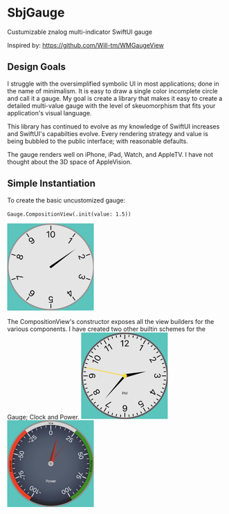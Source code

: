 # SbjGauge

Custumizable znalog multi-indicator SwiftUI gauge

Inspired by: https://github.com/Will-tm/WMGaugeView

## Design Goals

I struggle with the oversimplified symbolic UI in most applications; done in the name of minimalism. It is easy to draw a single color incomplete circle and call it a gauge. My goal is create a library that makes it easy to create a detailed multi-value gauge with the level of skeuomorphism that fits your application's visual language.

This library has continued to evolve as my knowledge of SwiftUI increases and SwiftUI's capabilties evolve. Every rendering strategy and value is being bubbled to the public interface; with reasonable defaults.

The gauge renders well on iPhone, iPad, Watch, and AppleTV. I have not thought about the 3D space of AppleVision.

## Simple Instantiation

To create the basic uncustomized gauge:

`Gauge.CompositionView(.init(value: 1.5))`

<img src="Sample-Default.png" alt="Default" width="200">

The CompositionView's constructor exposes all the view builders for the various components. I have created two other builtin schemes for the Gauge; Clock and Power.
<img src="Sample-Clock.png" alt="Clock" width="200">
<img src="Sample-Power.png" alt="Power" width="200">




